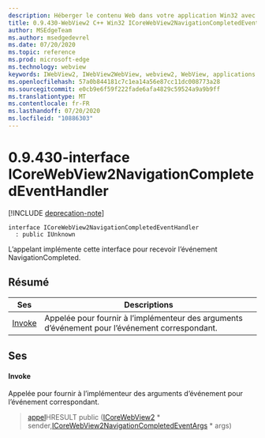 ```yaml
---
description: Héberger le contenu Web dans votre application Win32 avec le contrôle Microsoft Edge WebView2
title: 0.9.430-WebView2 C++ Win32 ICoreWebView2NavigationCompletedEventHandler
author: MSEdgeTeam
ms.author: msedgedevrel
ms.date: 07/20/2020
ms.topic: reference
ms.prod: microsoft-edge
ms.technology: webview
keywords: IWebView2, IWebView2WebView, webview2, WebView, applications Win32, Win32, Edge, ICoreWebView2, ICoreWebView2Host, contrôle de navigateur, html Edge
ms.openlocfilehash: 57a0b844181c7c1ea14a56e87cc11dc008773a28
ms.sourcegitcommit: e0cb9e6f59f222fade6afa4829c59524a9a9b9ff
ms.translationtype: MT
ms.contentlocale: fr-FR
ms.lasthandoff: 07/20/2020
ms.locfileid: "10886303"
---
```

# 0.9.430-interface ICoreWebView2NavigationCompletedEventHandler 

[!INCLUDE [deprecation-note](../../includes/deprecation-note.md)]

```
interface ICoreWebView2NavigationCompletedEventHandler
  : public IUnknown
```

L’appelant implémente cette interface pour recevoir l’événement NavigationCompleted.

## Résumé

 Ses                        | Descriptions
--------------------------------|---------------------------------------------
[Invoke](#invoke) | Appelée pour fournir à l’implémenteur des arguments d’événement pour l’événement correspondant.

## Ses

#### Invoke 

Appelée pour fournir à l’implémenteur des arguments d’événement pour l’événement correspondant.

> [appel](#invoke)HRESULT public ([ICoreWebView2](ICoreWebView2.md) * sender,[ICoreWebView2NavigationCompletedEventArgs](ICoreWebView2NavigationCompletedEventArgs.md) * args)

